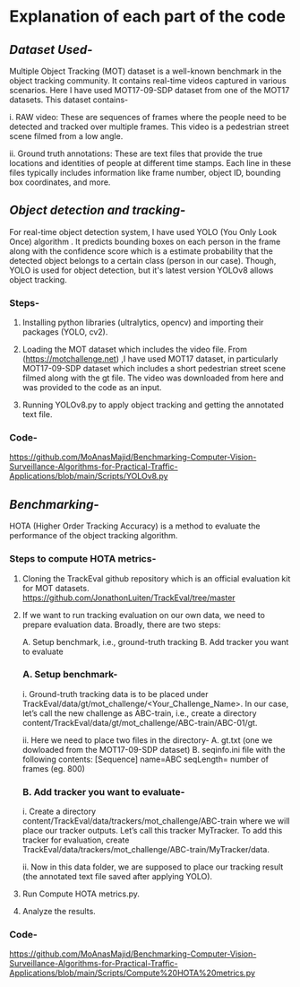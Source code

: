 # **Explanation of each part of the code**

## *Dataset Used-*

Multiple Object Tracking (MOT) dataset is a well-known benchmark in the object tracking community. It contains real-time videos captured in various scenarios. Here I have used MOT17-09-SDP dataset from one of the MOT17 datasets. This dataset contains-

i. RAW video: These are sequences of frames where the people need to be detected and tracked over multiple frames. This video is a pedestrian street scene filmed from a low angle.

ii. Ground truth annotations: These are text files that provide the true locations and identities of people at different time stamps. Each line in these  files typically includes information like frame number, object ID, bounding box coordinates, and more. 


## *Object detection and tracking-*

For real-time object detection system, I have used YOLO (You Only Look Once) algorithm . It predicts bounding boxes on each person in the frame along with the confidence score which is a estimate probability that the detected object belongs to a certain class (person in our case). Though, YOLO is used for object detection, but it's latest version YOLOv8 allows object tracking.

### **Steps-** 

1. Installing python libraries (ultralytics, opencv) and importing their packages (YOLO, cv2).

2. Loading the MOT dataset which includes the video file. From (https://motchallenge.net) ,I have used MOT17 dataset, in particularly MOT17-09-SDP dataset which includes a short 
   pedestrian street scene filmed along with the gt file. The video was downloaded from here and was provided to the code as an input.  

3. Running YOLOv8.py to apply object tracking and getting the annotated text file.

### **Code-**

https://github.com/MoAnasMajid/Benchmarking-Computer-Vision-Surveillance-Algorithms-for-Practical-Traffic-Applications/blob/main/Scripts/YOLOv8.py


## *Benchmarking-*

HOTA (Higher Order Tracking Accuracy) is a method to evaluate the performance of the object tracking algorithm.

### **Steps to compute HOTA metrics-**

1. Cloning the TrackEval github repository which is an official evaluation kit for MOT datasets.
   https://github.com/JonathonLuiten/TrackEval/tree/master

2. If we want to run tracking evaluation on our own data, we need to prepare evaluation data. Broadly, there are two steps:

   A. Setup benchmark, i.e., ground-truth tracking
   B. Add tracker you want to evaluate

    ### **A. Setup benchmark-**
    
      i. Ground-truth tracking data is to be placed under TrackEval/data/gt/mot_challenge/<Your_Challenge_Name>. In our case, let’s call the new challenge as ABC-train, i.e., create a 
         directory content/TrackEval/data/gt/mot_challenge/ABC-train/ABC-01/gt.
         
      ii. Here we need to place two files in the directory- 
          A. gt.txt (one we dowloaded from the MOT17-09-SDP dataset)
          B. seqinfo.ini file with the following contents:
             [Sequence]
             name=ABC
             seqLength= number of frames (eg. 800)
    
    ### **B. Add tracker you want to evaluate-**
    
      i. Create a directory content/TrackEval/data/trackers/mot_challenge/ABC-train where we will place our tracker outputs. Let’s call this tracker MyTracker. To add this tracker for 
         evaluation, create TrackEval/data/trackers/mot_challenge/ABC-train/MyTracker/data.
    
      ii. Now in this data folder, we are supposed to place our tracking result (the annotated text file saved after applying YOLO).


3. Run Compute HOTA metrics.py.

4. Analyze the results.

### **Code-**

https://github.com/MoAnasMajid/Benchmarking-Computer-Vision-Surveillance-Algorithms-for-Practical-Traffic-Applications/blob/main/Scripts/Compute%20HOTA%20metrics.py
